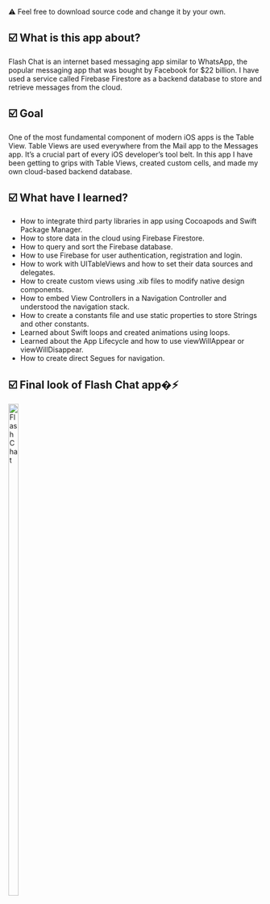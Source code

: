 ⚠️ Feel free to download source code and change it by your own.
<h2>☑️ What is this app about?</h2>
<p>Flash Chat is an internet based messaging app similar to WhatsApp, the popular messaging app that was bought by Facebook for $22 billion. I have used a service called Firebase Firestore as a backend database to store and retrieve messages from the cloud.</p>
<h2>☑️ Goal</h2>
<p>One of the most fundamental component of modern iOS apps is the Table View. Table Views are used everywhere from the Mail app to the Messages app. It’s a crucial part of every iOS developer’s tool belt. In this app I have been getting to grips with Table Views, created custom cells, and made my own cloud-based backend database.</p>
<h2>☑️ What have I learned?</h2>
<ul>
  <li>How to integrate third party libraries in app using Cocoapods and Swift Package Manager.</li>
  <li>How to store data in the cloud using Firebase Firestore.</li>
  <li>How to query and sort the Firebase database.</li>
  <li>How to use Firebase for user authentication, registration and login.</li>
  <li>How to work with UITableViews and how to set their data sources and delegates.</li>
  <li>How to create custom views using .xib files to modify native design components.</li>
  <li>How to embed View Controllers in a Navigation Controller and understood the navigation stack.</li>
  <li>How to create a constants file and use static properties to store Strings and other constants.</li>
  <li>Learned about Swift loops and created animations using loops.</li>
  <li>Learned about the App Lifecycle and how to use viewWillAppear or viewWillDisappear.</li>
  <li>How to create direct Segues for navigation.</li>

</ul>
<h2>☑️ Final look of Flash Chat app�⚡️</h2>
<img src="flashChat.gif" alt="FlashChat" width="20%" height="50%">


